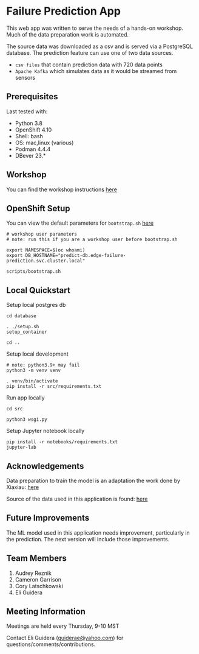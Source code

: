 # Failure Prediction App

This web app was written to serve the needs of a hands-on workshop. Much of the data preparation work is automated.

The source data was downloaded as a csv and is served via a PostgreSQL database. The prediction feature can use one of two data sources.

- `csv files` that contain prediction data with 720 data points
- `Apache Kafka` which simulates data as it would be streamed from sensors

## Prerequisites

Last tested with:

- Python 3.8
- OpenShift 4.10
- Shell: bash
- OS: mac,linux (various)
- Podman 4.4.4
- DBever 23.*

## Workshop

You can find the workshop instructions [here](docs/instructions.md)

## OpenShift Setup

You can view the default parameters for `bootstrap.sh` [here](scripts/bootstrap.sh)

```
# workshop user parameters
# note: run this if you are a workshop user before bootstrap.sh

export NAMESPACE=$(oc whoami)
export DB_HOSTNAME="predict-db.edge-failure-prediction.svc.cluster.local"
```

```
scripts/bootstrap.sh
```

## Local Quickstart

Setup local postgres db

```
cd database

. ./setup.sh
setup_container

cd ..
```

Setup local development

```
# note: python3.9+ may fail
python3 -m venv venv

. venv/bin/activate
pip install -r src/requirements.txt
```

Run app locally

```
cd src

python3 wsgi.py
```

Setup Jupyter notebook locally

```
pip install -r notebooks/requirements.txt
jupyter-lab
```

## Acknowledgements

Data preparation to train the model is an adaptation the work done by Xiaxiau: [here](https://www.kaggle.com/code/xiaxiaxu/predictmachinefailureinadvance/notebook)

Source of the data used in this application is found: [here](https://www.kaggle.com/datasets/nphantawee/pump-sensor-data)

## Future Improvements

The ML model used in this application needs improvement, particularly in the prediction.  The next version will include those improvements.

## Team Members

1. Audrey Reznik
1. Cameron Garrison
1. Cory Latschkowski
1. Eli Guidera

## Meeting Information

Meetings are held every Thursday, 9-10 MST

Contact Eli Guidera (guiderae@yahoo.com) for questions/comments/contributions.
